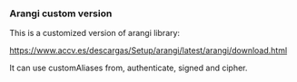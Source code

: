 ### Arangi custom version

This is a customized version of arangi library: 

https://www.accv.es/descargas/Setup/arangi/latest/arangi/download.html

It can use customAliases from, authenticate, signed and cipher.

